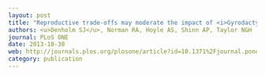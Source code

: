 ```yaml
---
layout: post
title: "Reproductive trade-offs may moderate the impact of <i>Gyrodactylus salaris</i> in warmer climates"
authors: <u>Denholm SJ</u>, Norman RA, Hoyle AS, Shinn AP, Taylor NGH
journal: PLoS ONE
date: 2013-10-30
web: http://journals.plos.org/plosone/article?id=10.1371%2Fjournal.pone.0078909
category: publication
---
```


